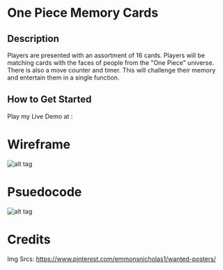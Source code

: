 # One Piece Memory Cards

## Description
Players are presented with an assortment of 16 cards. Players will be matching cards with the faces of people from the "One Piece" universe. There is also a move counter and timer. This will challenge their memory and entertain them in a single function.

## How to Get Started
Play my Live Demo at :

# Wireframe
![alt tag]()
# Psuedocode
![alt tag]()
# Credits
Img Srcs: https://www.pinterest.com/emmonsnicholas1/wanted-posters/
